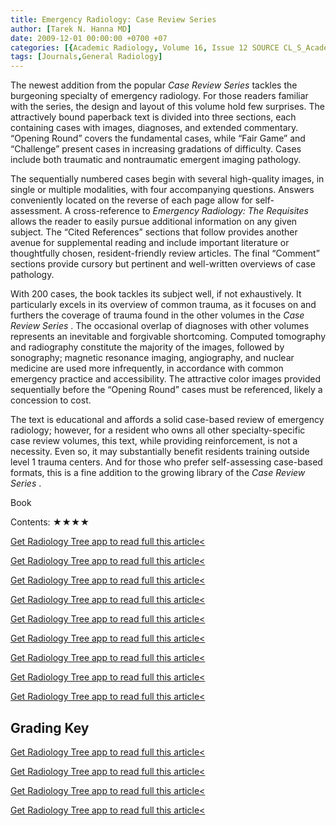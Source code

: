 ```yaml
---
title: Emergency Radiology: Case Review Series
author: [Tarek N. Hanna MD]
date: 2009-12-01 00:00:00 +0700 +07
categories: [{Academic Radiology, Volume 16, Issue 12 SOURCE CL_S_AcademicRadiologyVolume16Issue12 1}]
tags: [Journals,General Radiology]
---
```

The newest addition from the popular _Case Review Series_ tackles the burgeoning specialty of emergency radiology. For those readers familiar with the series, the design and layout of this volume hold few surprises. The attractively bound paperback text is divided into three sections, each containing cases with images, diagnoses, and extended commentary. “Opening Round” covers the fundamental cases, while “Fair Game” and “Challenge” present cases in increasing gradations of difficulty. Cases include both traumatic and nontraumatic emergent imaging pathology.

The sequentially numbered cases begin with several high-quality images, in single or multiple modalities, with four accompanying questions. Answers conveniently located on the reverse of each page allow for self-assessment. A cross-reference to _Emergency Radiology: The Requisites_ allows the reader to easily pursue additional information on any given subject. The “Cited References” sections that follow provides another avenue for supplemental reading and include important literature or thoughtfully chosen, resident-friendly review articles. The final “Comment” sections provide cursory but pertinent and well-written overviews of case pathology.

With 200 cases, the book tackles its subject well, if not exhaustively. It particularly excels in its overview of common trauma, as it focuses on and furthers the coverage of trauma found in the other volumes in the _Case Review Series_ . The occasional overlap of diagnoses with other volumes represents an inevitable and forgivable shortcoming. Computed tomography and radiography constitute the majority of the images, followed by sonography; magnetic resonance imaging, angiography, and nuclear medicine are used more infrequently, in accordance with common emergency practice and accessibility. The attractive color images provided sequentially before the “Opening Round” cases must be referenced, likely a concession to cost.

The text is educational and affords a solid case-based review of emergency radiology; however, for a resident who owns all other specialty-specific case review volumes, this text, while providing reinforcement, is not a necessity. Even so, it may substantially benefit residents training outside level 1 trauma centers. And for those who prefer self-assessing case-based formats, this is a fine addition to the growing library of the _Case Review Series_ .

Book

Contents: ★★★★

[Get Radiology Tree app to read full this article<](https://clinicalpub.com/app)

[Get Radiology Tree app to read full this article<](https://clinicalpub.com/app)

[Get Radiology Tree app to read full this article<](https://clinicalpub.com/app)

[Get Radiology Tree app to read full this article<](https://clinicalpub.com/app)

[Get Radiology Tree app to read full this article<](https://clinicalpub.com/app)

[Get Radiology Tree app to read full this article<](https://clinicalpub.com/app)

[Get Radiology Tree app to read full this article<](https://clinicalpub.com/app)

[Get Radiology Tree app to read full this article<](https://clinicalpub.com/app)

[Get Radiology Tree app to read full this article<](https://clinicalpub.com/app)

## Grading Key

[Get Radiology Tree app to read full this article<](https://clinicalpub.com/app)

[Get Radiology Tree app to read full this article<](https://clinicalpub.com/app)

[Get Radiology Tree app to read full this article<](https://clinicalpub.com/app)

[Get Radiology Tree app to read full this article<](https://clinicalpub.com/app)